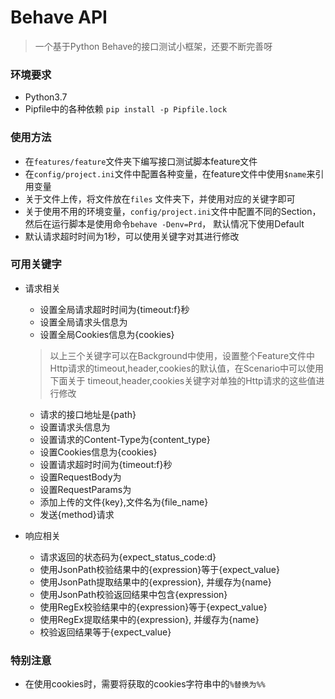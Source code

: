 # Behave API
> 一个基于Python Behave的接口测试小框架，还要不断完善呀


### 环境要求
   
   * Python3.7
   * Pipfile中的各种依赖 ```pip install -p Pipfile.lock```
   
### 使用方法

   * 在```features/feature```文件夹下编写接口测试脚本feature文件 
   * 在```config/project.ini```文件中配置各种变量，在feature文件中使用```$name```来引用变量
   * 关于文件上传，将文件放在```files``` 文件夹下，并使用对应的关键字即可
   * 关于使用不用的环境变量，```config/project.ini```文件中配置不同的Section，然后在运行脚本是使用命令```behave -Denv=Prd```，
   默认情况下使用Default
   * 默认请求超时时间为1秒，可以使用关键字对其进行修改
   
### 可用关键字
    
   * 请求相关
     * 设置全局请求超时时间为{timeout:f}秒
     * 设置全局请求头信息为
     * 设置全局Cookies信息为{cookies}
     > 以上三个关键字可以在Background中使用，设置整个Feature文件中Http请求的timeout,header,cookies的默认值，在Scenario中可以使用下面关于
     timeout,header,cookies关键字对单独的Http请求的这些值进行修改
     * 请求的接口地址是{path}
     * 设置请求头信息为
     * 设置请求的Content-Type为{content_type}
     * 设置Cookies信息为{cookies}
     * 设置请求超时时间为{timeout:f}秒
     * 设置RequestBody为
     * 设置RequestParams为
     * 添加上传的文件{key},文件名为{file_name}
     * 发送{method}请求
   
   * 响应相关
     * 请求返回的状态码为{expect_status_code:d}
     * 使用JsonPath校验结果中的{expression}等于{expect_value}
     * 使用JsonPath提取结果中的{expression}, 并缓存为{name}
     * 使用JsonPath校验返回结果中包含{expression}
     * 使用RegEx校验结果中的{expression}等于{expect_value}
     * 使用RegEx提取结果中的{expression}, 并缓存为{name}
     * 校验返回结果等于{expect_value}
   
### 特别注意

   * 在使用cookies时，需要将获取的cookies字符串中的```%替换为%%```
